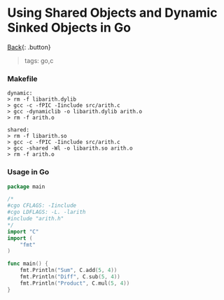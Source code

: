 # Using Shared Objects and Dynamic Sinked Objects in Go

[Back](../../../index.md){: .button}

> tags: go,c

### Makefile

```make
dynamic:
> rm -f libarith.dylib
> gcc -c -fPIC -Iinclude src/arith.c
> gcc -dynamiclib -o libarith.dylib arith.o
> rm -f arith.o

shared:
> rm -f libarith.so
> gcc -c -fPIC -Iinclude src/arith.c
> gcc -shared -Wl -o libarith.so arith.o
> rm -f arith.o
```

### Usage in Go

```go
package main

/*
#cgo CFLAGS: -Iinclude
#cgo LDFLAGS: -L. -larith
#include "arith.h"
*/
import "C"
import (
	"fmt"
)

func main() {
	fmt.Println("Sum", C.add(5, 4))
	fmt.Println("Diff", C.sub(5, 4))
	fmt.Println("Product", C.mul(5, 4))
}
```
